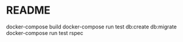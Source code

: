 # README

docker-compose build
docker-compose run test db:create db:migrate
docker-compose run test rspec

